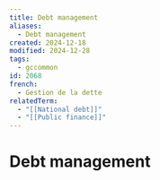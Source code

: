 ```yaml
---
title: Debt management
aliases:
  - Debt management
created: 2024-12-18
modified: 2024-12-28
tags:
  - gccommon
id: 2068
french:
  - Gestion de la dette
relatedTerm:
  - "[[National debt]]"
  - "[[Public finance]]"
---
```

# Debt management
